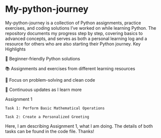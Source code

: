 # My-python-journey
My-python-journey is a collection of Python assignments, practice exercises, and coding solutions I’ve worked on while learning Python. The repository documents my progress step by step, covering basics to advanced concepts, and serves as both a personal learning log and a resource for others who are also starting their Python journey.
Key Highlights

🐍 Beginner-friendly Python solutions

📚 Assignments and exercises from different learning resources

🔎 Focus on problem-solving and clean code

🚀 Continuous updates as I learn more

Assignment 1

    Task 1: Perform Basic Mathematical Operations
    
    Task 2: Create a Personalized Greeting
  
Here, I am describing Assignment 1, what I am doing.
The details of both tasks can be found in the code file.
Thanks!



